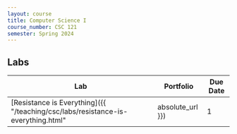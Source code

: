 ```yaml
---
layout: course
title: Computer Science I
course_number: CSC 121
semester: Spring 2024
---
```


## Labs

| Lab | Portfolio | Due Date |
| --- | --------- | -------- |
| [Resistance is Everything]({{ "/teaching/csc/labs/resistance-is-everything.html" | absolute_url }}) | 1 | February 18, 2024 |
